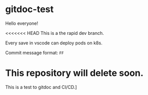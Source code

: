 # gitdoc-test

Hello everyone!

<<<<<<< HEAD
This is a the rapid dev branch.

Every save in vscode can deploy pods on k8s.

Commit message format: `FF`

This repository will delete soon.
=======
This is a test to gitdoc and CI/CD.]
